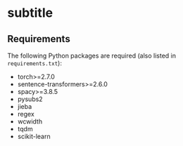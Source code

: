 # subtitle

## Requirements

The following Python packages are required (also listed in `requirements.txt`):

- torch>=2.7.0
- sentence-transformers>=2.6.0
- spacy>=3.8.5
- pysubs2
- jieba
- regex
- wcwidth
- tqdm
- scikit-learn
